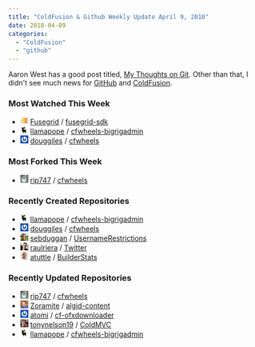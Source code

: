 ```yaml
---
title: "ColdFusion & Github Weekly Update April 9, 2010"
date: 2010-04-09
categories: 
  - "ColdFusion"
  - "github"
---
```


Aaron West has a good post titled, [My Thoughts on Git](http://www.aaronwest.net/blog/index.cfm/2010/3/31/My-Thoughts-on-Git). Other than that, I didn't see much news for [GitHub](http://www.github.com) and [ColdFusion](http://en.wikipedia.org/wiki/ColdFusion).

### Most Watched This Week

- ![](images/ca8524517f32f47059c9d2474640367d) [Fusegrid](http://github.com/Fusegrid) / [fusegrid-sdk](http://github.com/Fusegrid/fusegrid-sdk)
- ![](images/ee9321fa6b1e2f27767a2ae0e519c65f) [llamapope](http://github.com/llamapope) / [cfwheels-bigrigadmin](http://github.com/llamapope/cfwheels-bigrigadmin)
- ![](images/f7faa7f8259efb236551973b9fbb2b4d) [douggiles](http://github.com/douggiles) / [cfwheels](http://github.com/douggiles/cfwheels)

### Most Forked This Week

- ![](images/f09f0a0d45c19276540a9899d0e6b667) [rip747](http://github.com/rip747) / [cfwheels](http://github.com/rip747/cfwheels)

### Recently Created Repositories

- ![](images/ee9321fa6b1e2f27767a2ae0e519c65f) [llamapope](http://github.com/llamapope) / [cfwheels-bigrigadmin](http://github.com/llamapope/cfwheels-bigrigadmin)
- ![](images/f7faa7f8259efb236551973b9fbb2b4d) [douggiles](http://github.com/douggiles) / [cfwheels](http://github.com/douggiles/cfwheels)
- ![](images/297258e547128d832947f3dbdbeaf74e) [sebduggan](http://github.com/sebduggan) / [UsernameRestrictions](http://github.com/sebduggan/UsernameRestrictions)
- ![](images/bd508cb86ee45d370a469dc4f0460f8a) [raulriera](http://github.com/raulriera) / [Twitter](http://github.com/raulriera/Twitter)
- ![](images/4d6a8140906fbf415d51aff9d5d82bc9) [atuttle](http://github.com/atuttle) / [BuilderStats](http://github.com/atuttle/BuilderStats)

### Recently Updated Repositories

- ![](images/f09f0a0d45c19276540a9899d0e6b667) [rip747](http://github.com/rip747) / [cfwheels](http://github.com/rip747/cfwheels)
- ![](images/87649c32c60eede49adf4af87e1aa2ac) [Zoramite](http://github.com/Zoramite) / [algid-content](http://github.com/Zoramite/algid-content)
- ![](images/bcb34161a26ddfdae115f1f892029097) [atomi](http://github.com/atomi) / [cf-ofxdownloader](http://github.com/atomi/cf-ofxdownloader)
- ![](images/c0fa38e4ecea790a10466a71ebb9674e) [tonynelson19](http://github.com/tonynelson19) / [ColdMVC](http://github.com/tonynelson19/ColdMVC)
- ![](images/ee9321fa6b1e2f27767a2ae0e519c65f) [llamapope](http://github.com/llamapope) / [cfwheels-bigrigadmin](http://github.com/llamapope/cfwheels-bigrigadmin)
